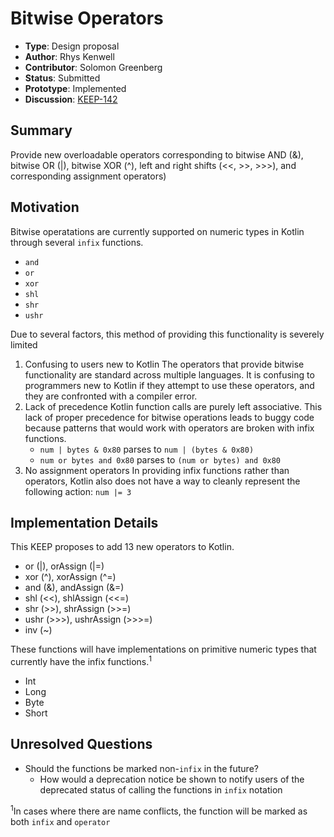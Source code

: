 # Bitwise Operators

* **Type**: Design proposal
* **Author**: Rhys Kenwell
* **Contributor**: Solomon Greenberg
* **Status**: Submitted
* **Prototype**: Implemented
* **Discussion**: [KEEP-142](https://github.com/Kotlin/KEEP/issues/142)

## Summary
Provide new overloadable operators corresponding to bitwise AND (&), bitwise OR (|), bitwise XOR (^), left and right shifts (<<, >>, >>>), and corresponding assignment operators)

## Motivation
Bitwise operatations are currently supported on numeric types in Kotlin through several `infix` functions.
* `and`
* `or`
* `xor`
* `shl`
* `shr`
* `ushr`

Due to several factors, this method of providing this functionality is severely limited
1. Confusing to users new to Kotlin
	The operators that provide bitwise functionality are standard across multiple languages. It is confusing to programmers new to Kotlin if they attempt to use these operators, and they are confronted with a compiler error.
2. Lack of precedence
	Kotlin function calls are purely left associative. This lack of proper precedence for bitwise operations leads to buggy code because patterns that would work with operators are broken with infix functions.
	* `num | bytes & 0x80` parses to `num | (bytes & 0x80)`
	* `num or bytes and 0x80` parses to `(num or bytes) and 0x80`
3. No assignment operators
	In providing infix functions rather than operators, Kotlin also does not have a way to cleanly represent the following action: `num |= 3`


## Implementation Details

This KEEP proposes to add 13 new operators to Kotlin.

* or (|), orAssign (|=)
* xor (^), xorAssign (^=)
* and (&), andAssign (&=)
* shl (<<), shlAssign (<<=)
* shr (>>), shrAssign (>>=)
* ushr (>>>), ushrAssign (>>>=)
* inv (~)

These functions will have implementations on primitive numeric types that currently have the infix functions.<sup>1</sup>
* Int
* Long
* Byte
* Short


## Unresolved Questions
* Should the functions be marked non-`infix` in the future?
  * How would a deprecation notice be shown to notify users of the deprecated status of calling the functions in `infix` notation

<sup>1</sup>In cases where there are name conflicts, the function will be marked as both `infix` and `operator`
